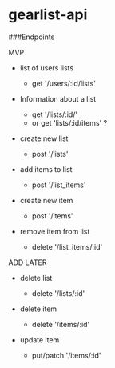 # gearlist-api

###Endpoints

MVP

- list of users lists
  - get '/users/:id/lists'

- Information about a list
  - get '/lists/:id/'
  - or get 'lists/:id/items' ?

- create new list
  - post '/lists'

- add items to list
  - post '/list_items'

- create new item
  - post '/items'

- remove item from list
  - delete '/list_items/:id'

ADD LATER

- delete list
  - delete '/lists/:id'

- delete item
  - delete '/items/:id'

- update item
  - put/patch '/items/:id'

